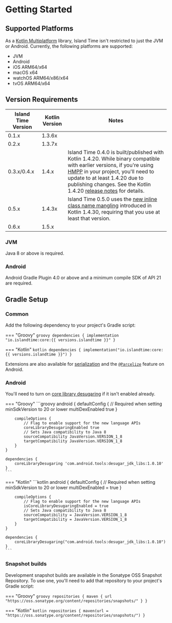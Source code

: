 # Getting Started

## Supported Platforms

As a [Kotlin Multiplatform](https://kotlinlang.org/docs/reference/multiplatform.html) library, Island Time isn't restricted to just the JVM or Android. Currently, the following platforms are supported:

- JVM
- Android
- iOS ARM64/x64
- macOS x64
- watchOS ARM64/x86/x64
- tvOS ARM64/x64

## Version Requirements

| Island Time Version | Kotlin Version | Notes |
| --- | --- | --- |
| 0.1.x | 1.3.6x |
| 0.2.x | 1.3.7x |
| 0.3.x/0.4.x | 1.4.x | Island Time 0.4.0 is built/published with Kotlin 1.4.20. While binary compatible with earlier versions, if you're using [HMPP](https://kotlinlang.org/docs/reference/mpp-share-on-platforms.html#share-code-on-similar-platforms) in your project, you'll need to update to at least 1.4.20 due to publishing changes. See the Kotlin 1.4.20 [release notes](https://blog.jetbrains.com/kotlin/2020/11/kotlin-1-4-20-released/) for details. |
| 0.5.x | 1.4.3x | Island Time 0.5.0 uses the [new inline class name mangling](https://kotlinlang.org/docs/whatsnew1430.html#improved-inline-classes) introduced in Kotlin 1.4.30, requiring that you use at least that version. |
| 0.6.x | 1.5.x |

### JVM

Java 8 or above is required.

### Android

Android Gradle Plugin 4.0 or above and a minimum compile SDK of API 21 are required.

## Gradle Setup

### Common

Add the following dependency to your project's Gradle script:

=== "Groovy"
    ```groovy
    dependencies {
        implementation "io.islandtime:core:{{ versions.islandtime }}"
    }
    ```

=== "Kotlin"
    ```kotlin
    dependencies {
        implementation("io.islandtime:core:{{ versions.islandtime }}")
    }
    ```

Extensions are also available for [serialization](extensions/serialization.md) and the [`@Parcelize`](extensions/parcelize.md) feature on Android.

### Android

You'll need to turn on [core library desugaring](https://developer.android.com/studio/preview/features#j8-desugar) if it isn't enabled already.

=== "Groovy"
    ```groovy
    android {
        defaultConfig {
            // Required when setting minSdkVersion to 20 or lower
            multiDexEnabled true
        }

        compileOptions {
            // Flag to enable support for the new language APIs
            coreLibraryDesugaringEnabled true
            // Sets Java compatibility to Java 8
            sourceCompatibility JavaVersion.VERSION_1_8
            targetCompatibility JavaVersion.VERSION_1_8
        }
    }

    dependencies {
        coreLibraryDesugaring 'com.android.tools:desugar_jdk_libs:1.0.10'
    }
    ```

=== "Kotlin"
    ```kotlin
    android {
        defaultConfig {
            // Required when setting minSdkVersion to 20 or lower
            multiDexEnabled = true
        }

        compileOptions {
            // Flag to enable support for the new language APIs
            isCoreLibraryDesugaringEnabled = true
            // Sets Java compatibility to Java 8
            sourceCompatibility = JavaVersion.VERSION_1_8
            targetCompatibility = JavaVersion.VERSION_1_8
        }
    }

    dependencies {
        coreLibraryDesugaring("com.android.tools:desugar_jdk_libs:1.0.10")
    }
    ```

### Snapshot builds

Development snapshot builds are available in the Sonatype OSS Snapshot Repository. To use one, you'll need to add that repository to your project's Gradle script:

=== "Groovy"
    ```groovy
    repositories {
        maven { url "https://oss.sonatype.org/content/repositories/snapshots/" }
    }
    ```

=== "Kotlin"
    ```kotlin
    repositories {
        maven(url = "https://oss.sonatype.org/content/repositories/snapshots/")
    }
    ```

